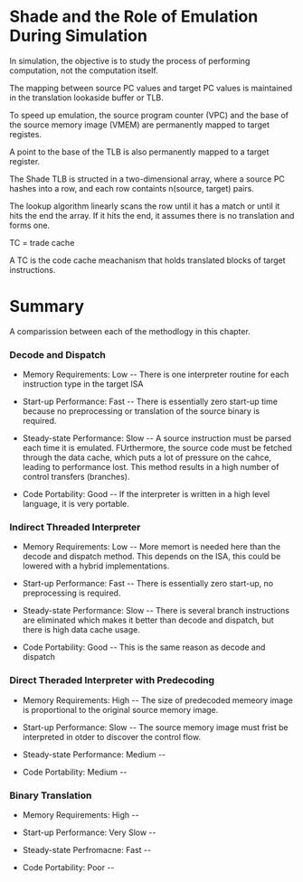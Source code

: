 # Shade and the Role of Emulation During Simulation 

In simulation, the objective is to study the process of performing computation, not the computation itself. 

The mapping between source PC values and target PC values is maintained in the translation lookaside buffer or TLB. 

To speed up emulation, the source program counter (VPC) and the base of the source memory image (VMEM) are permanently mapped to target registes. 

A point to the base of the TLB is also permanently mapped to a target register. 

The Shade TLB is structed in a two-dimensional array, where a source PC hashes into a row, and each row containts n(source, target) pairs. 

The lookup algorithm linearly scans the row until it has a match or until it hits the end the array. If it hits the end, it assumes there is no translation and forms one. 

TC = trade cache 

A TC is the code cache meachanism that holds translated blocks of target instructions.

# Summary 

A comparission between each of the methodlogy in this chapter. 

### Decode and Dispatch 

* Memory Requirements: Low -- There is one interpreter routine for each instruction type in the target ISA 

* Start-up Performance: Fast -- There is essentially zero start-up time because no preprocessing or translation of the source binary is required.

* Steady-state Performance: Slow -- A source instruction must be parsed each time it is emulated. FUrthermore, the source code must be fetched through the data cache, which puts a lot of pressure on the cahce, leading to performance lost. This method results in a high number of control transfers (branches).

* Code Portability: Good -- If the interpreter is written in a high level language, it is very portable. 

### Indirect Threaded Interpreter 

* Memory Requirements: Low -- More memort is needed here than the decode and dispatch method. This depends on the ISA, this could be lowered with a hybrid implementations.

* Start-up Performance: Fast -- There is essentially zero start-up, no preprocessing is required.

* Steady-state Performance: Slow -- There is several branch instructions are eliminated which makes it better than decode and dispatch, but there is high data cache usage. 

* Code Portability: Good -- This is the same reason as decode and dispatch  

### Direct Theraded Interpreter with Predecoding 

* Memory Requirements: High -- The size of predecoded memeory image is proportional to the original source memory image.

* Start-up Performance: Slow -- The source memory image must frist be interpreted in otder to discover the control flow. 

* Steady-state Performance: Medium -- 

* Code Portability: Medium -- 

### Binary Translation 

* Memory Requirements: High -- 

* Start-up Performance: Very Slow -- 

* Steady-state Perfromacne: Fast -- 

* Code Portability: Poor -- 



